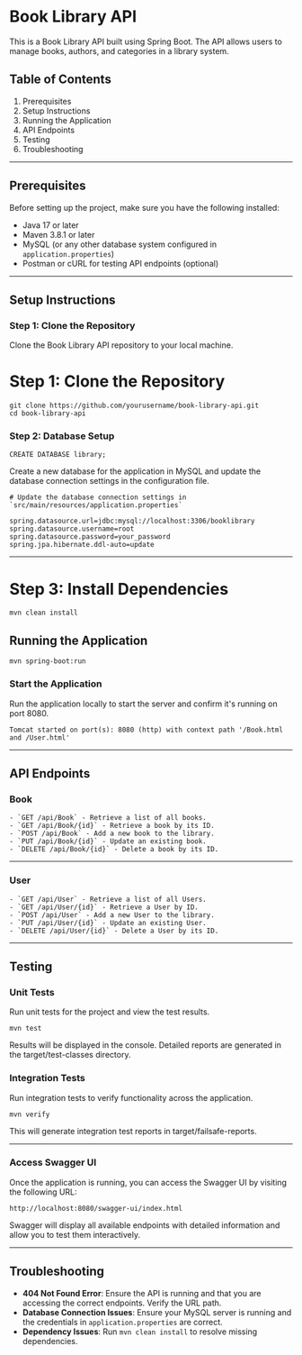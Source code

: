# **Book Library API**

This is a Book Library API built using Spring Boot. The API allows users to manage books, authors, and categories in a library system.

## **Table of Contents**

1. Prerequisites
2. Setup Instructions
3. Running the Application
4. API Endpoints
5. Testing
6. Troubleshooting

---

## **Prerequisites**

Before setting up the project, make sure you have the following installed:

- Java 17 or later
- Maven 3.8.1 or later
- MySQL (or any other database system configured in `application.properties`)
- Postman or cURL for testing API endpoints (optional)

---

## **Setup Instructions**

### **Step 1: Clone the Repository**

Clone the Book Library API repository to your local machine.
# **Step 1: Clone the Repository**
```
git clone https://github.com/yourusername/book-library-api.git
cd book-library-api
```

### **Step 2: Database Setup**
```
CREATE DATABASE library;
```
Create a new database for the application in MySQL and update the database connection settings in the configuration file.
```
# Update the database connection settings in `src/main/resources/application.properties`

spring.datasource.url=jdbc:mysql://localhost:3306/booklibrary
spring.datasource.username=root
spring.datasource.password=your_password
spring.jpa.hibernate.ddl-auto=update
```
---

# **Step 3: Install Dependencies**
```
mvn clean install
```

## **Running the Application**
```
mvn spring-boot:run
```
### **Start the Application**

Run the application locally to start the server and confirm it's running on port 8080.
```
Tomcat started on port(s): 8080 (http) with context path '/Book.html and /User.html'
```
---

## **API Endpoints**

### **Book**
```
- `GET /api/Book` - Retrieve a list of all books.
- `GET /api/Book/{id}` - Retrieve a book by its ID.
- `POST /api/Book` - Add a new book to the library.
- `PUT /api/Book/{id}` - Update an existing book.
- `DELETE /api/Book/{id}` - Delete a book by its ID.
```
---
### **User**
```
- `GET /api/User` - Retrieve a list of all Users.
- `GET /api/User/{id}` - Retrieve a User by ID.
- `POST /api/User` - Add a new User to the library.
- `PUT /api/User/{id}` - Update an existing User.
- `DELETE /api/User/{id}` - Delete a User by its ID.
```
---
## **Testing**

### **Unit Tests**

Run unit tests for the project and view the test results.
```
mvn test
```
Results will be displayed in the console. Detailed reports are generated in the target/test-classes directory.
### **Integration Tests**

Run integration tests to verify functionality across the application.
```
mvn verify
```
This will generate integration test reports in target/failsafe-reports.

---
### **Access Swagger UI**
Once the application is running, you can access the Swagger UI by visiting the following URL:
```
http://localhost:8080/swagger-ui/index.html
```
Swagger will display all available endpoints with detailed information and allow you to test them interactively.

---
## **Troubleshooting**

- **404 Not Found Error**: Ensure the API is running and that you are accessing the correct endpoints. Verify the URL path.
- **Database Connection Issues**: Ensure your MySQL server is running and the credentials in `application.properties` are correct.
- **Dependency Issues**: Run `mvn clean install` to resolve missing dependencies.
